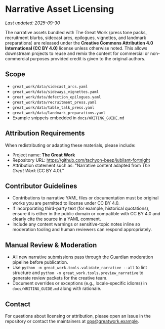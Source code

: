 # Narrative Asset Licensing

_Last updated: 2025-09-30_

The narrative assets bundled with The Great Work (press tone packs, recruitment blurbs, sidecast arcs, epilogues, vignettes, and landmark preparations) are released under the **Creative Commons Attribution 4.0 International (CC BY 4.0)** license unless otherwise noted. This allows downstream projects to reuse and remix the content for commercial or non-commercial purposes provided credit is given to the original authors.

## Scope

- `great_work/data/sidecast_arcs.yaml`
- `great_work/data/sideways_vignettes.yaml`
- `great_work/data/defection_epilogues.yaml`
- `great_work/data/recruitment_press.yaml`
- `great_work/data/table_talk_press.yaml`
- `great_work/data/landmark_preparations.yaml`
- Example snippets embedded in `docs/WRITING_GUIDE.md`

## Attribution Requirements

When redistributing or adapting these materials, please include:

- Project name: **The Great Work**
- Repository URL: https://github.com/tachyon-beep/jubilant-fortnight
- Attribution statement such as: "Narrative content adapted from *The Great Work* (CC BY 4.0)."

## Contributor Guidelines

- Contributions to narrative YAML files or documentation must be original works you are permitted to license under CC BY 4.0.
- If incorporating third-party text (for example, historical quotations), ensure it is either in the public domain or compatible with CC BY 4.0 and clearly cite the source in a YAML comment.
- Include any content warnings or sensitive-topic notes inline so moderation tooling and human reviewers can respond appropriately.

## Manual Review & Moderation

- All new narrative submissions pass through the Guardian moderation pipeline before publication.
- Use `python -m great_work.tools.validate_narrative --all` to lint structure and `python -m great_work.tools.preview_narrative` to generate review packets for the creative team.
- Document overrides or exceptions (e.g., locale-specific idioms) in `docs/WRITING_GUIDE.md` along with rationale.

## Contact

For questions about licensing or attribution, please open an issue in the repository or contact the maintainers at ops@greatwork.example.

